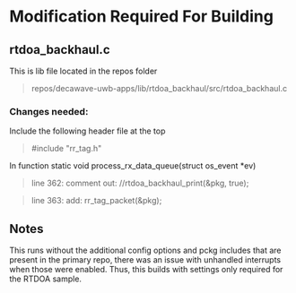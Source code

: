 # Modification Required For Building

## rtdoa_backhaul.c
This is lib file located in the repos folder
>repos/decawave-uwb-apps/lib/rtdoa_backhaul/src/rtdoa_backhaul.c
### Changes needed:
Include the following header file at the top
> #include "rr_tag.h"

In function static void process_rx_data_queue(struct os_event *ev)
>line 362: comment out:  //rtdoa_backhaul_print(&pkg, true);

>line 363: add: rr_tag_packet(&pkg);


## Notes
This runs without the additional config options and pckg includes that are present in the primary repo, there was an issue with unhandled interrupts when those were enabled. Thus, this builds with settings only required for the RTDOA sample.